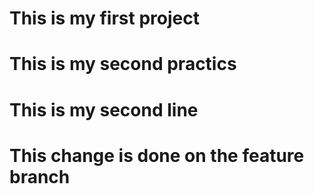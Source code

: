 # This is my first project
# This is my second practics
# This is my second line
# This change is done on the feature branch